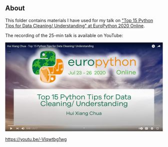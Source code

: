 About
----

This folder contains materials I have used for my talk on ["Top 15 Python Tips for Data Cleaning/ Understanding" at EuroPython 2020 Online](https://ep2020.europython.eu/talks/CivrR5y-top-15-python-tips-for-data-cleaning-understanding/). 

The recording of the 25-min talk is available on YouTube: 

[![Watch the video](europy_youtube.png)](https://youtu.be/-Vlqwtbg1wg)


https://youtu.be/-Vlqwtbg1wg
